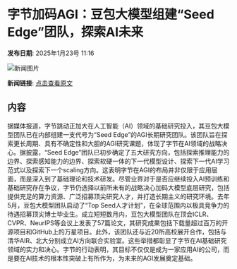 # 字节加码AGI：豆包大模型组建“Seed Edge”团队，探索AI未来

**发布日期**: 2025年1月23号 11:16

![新闻图片](https://pic.chinaz.com/picmap/201908052105504517_4.jpg)

**新闻链接**: [点击查看原文](https://www.aibase.com/zh/news/14956)

## 内容

据媒体报道，字节跳动正加大在人工智能（AI）领域的基础研究投入，其豆包大模型团队已在内部组建一支代号为“Seed Edge”的AGI长期研究团队。该团队旨在探索更长周期、具有不确定性和大胆的AGI研究课题，体现了字节在AI领域的战略决心。据披露，“Seed Edge”团队已初步确定了五大研究方向，包括探索推理能力的边界、探索感知能力的边界、探索软硬一体的下一代模型设计、探索下一代AI学习范式以及探索下一个scaling方向。这表明字节在AGI的布局并非仅限于应用层面，而是深入到了基础理论和技术研发。尽管业界对于是否应继续投入AI预训练和基础研究存在争议，字节仍选择以前所未有的战略决心加码大模型底层研究，包括提供充足的算力资源、广泛招募顶尖研究人才，并打造长期主义的研究环境。去年5月，豆包大模型团队启动了“Top Seed人才计划”，在全球范围内以极具竞争力的待遇招募顶尖博士毕业生。成立短短数月内，豆包大模型团队在顶会ICLR、CVPR、NeurIPS等会议上发表了57篇论文，其研究成果包括下载量超过百万的开源项目和GitHub上的万星项目。此外，该团队还与近20所高校展开合作，包括与清华AIR、北大分别成立AI方向联合实验室。这些举措都彰显了字节在AI基础研究领域的实力和决心。字节的行动表明，其目标不仅仅是成为一家应用AI的公司，而是要在AI技术的根本性突破上有所作为，为未来的AGI发展奠定基础。

